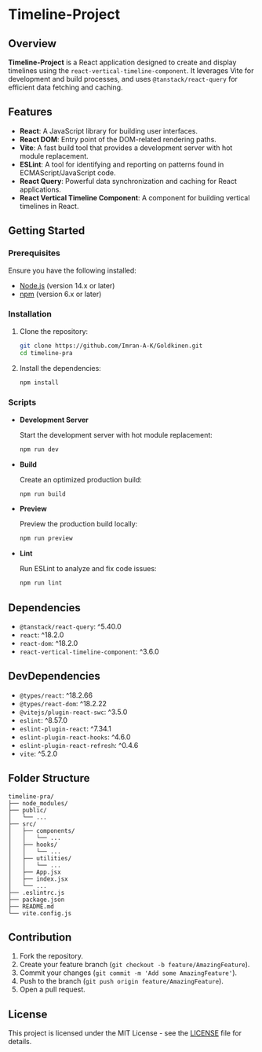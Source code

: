 # Timeline-Project

## Overview

**Timeline-Project** is a React application designed to create and display timelines using the `react-vertical-timeline-component`. It leverages Vite for development and build processes, and uses `@tanstack/react-query` for efficient data fetching and caching.

## Features

- **React**: A JavaScript library for building user interfaces.
- **React DOM**: Entry point of the DOM-related rendering paths.
- **Vite**: A fast build tool that provides a development server with hot module replacement.
- **ESLint**: A tool for identifying and reporting on patterns found in ECMAScript/JavaScript code.
- **React Query**: Powerful data synchronization and caching for React applications.
- **React Vertical Timeline Component**: A component for building vertical timelines in React.

## Getting Started

### Prerequisites

Ensure you have the following installed:

- [Node.js](https://nodejs.org/) (version 14.x or later)
- [npm](https://www.npmjs.com/) (version 6.x or later)

### Installation

1. Clone the repository:

   ```bash
   git clone https://github.com/Imran-A-K/Goldkinen.git
   cd timeline-pra
   ```

2. Install the dependencies:

   ```bash
   npm install
   ```

### Scripts

- **Development Server**

  Start the development server with hot module replacement:

  ```bash
  npm run dev
  ```

- **Build**

  Create an optimized production build:

  ```bash
  npm run build
  ```

- **Preview**

  Preview the production build locally:

  ```bash
  npm run preview
  ```

- **Lint**

  Run ESLint to analyze and fix code issues:

  ```bash
  npm run lint
  ```

## Dependencies

- `@tanstack/react-query`: ^5.40.0
- `react`: ^18.2.0
- `react-dom`: ^18.2.0
- `react-vertical-timeline-component`: ^3.6.0

## DevDependencies

- `@types/react`: ^18.2.66
- `@types/react-dom`: ^18.2.22
- `@vitejs/plugin-react-swc`: ^3.5.0
- `eslint`: ^8.57.0
- `eslint-plugin-react`: ^7.34.1
- `eslint-plugin-react-hooks`: ^4.6.0
- `eslint-plugin-react-refresh`: ^0.4.6
- `vite`: ^5.2.0

## Folder Structure

```plaintext
timeline-pra/
├── node_modules/
├── public/
│   └── ...
├── src/
│   ├── components/
│   │   └── ...
│   ├── hooks/
│   │   └── ...
│   ├── utilities/
│   │   └── ...
│   ├── App.jsx
│   ├── index.jsx
│   └── ...
├── .eslintrc.js
├── package.json
├── README.md
└── vite.config.js
```

## Contribution

1. Fork the repository.
2. Create your feature branch (`git checkout -b feature/AmazingFeature`).
3. Commit your changes (`git commit -m 'Add some AmazingFeature'`).
4. Push to the branch (`git push origin feature/AmazingFeature`).
5. Open a pull request.

## License

This project is licensed under the MIT License - see the [LICENSE](LICENSE) file for details.
